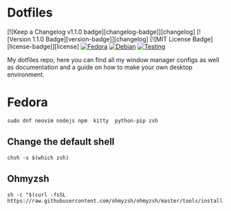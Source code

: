 # Dotfiles
[![Keep a Changelog v1.1.0 badge][changelog-badge]][changelog] [![Version 1.1.0 Badge][version-badge]][changelog] [![MIT License Badge][license-badge]][license]
[![Fedora](https://start.fedoraproject.org/)](https://getfedora.org/es/)
[![Debian ](https://www.debian.org/)](https://www.debian.org/distrib/) [![Testing](https://cdimage.debian.org/cdimage/weekly-builds/amd64/iso-dvd/)](https://cdimage.debian.org/cdimage/unofficial/non-free/cd-including-firmware/)

My dotfiles repo, here you can find all my window manager configs as well as documentation and a guide on how to make your own desktop environment. 

# Fedora 
```
sudo dnf neovim nodejs npm  kitty  python-pip zsh
```

## Change the default shell
```
chsh -s $(which zsh)
```
## Ohmyzsh
```
sh -c "$(curl -fsSL https://raw.githubusercontent.com/ohmyzsh/ohmyzsh/master/tools/install.sh)"
```

